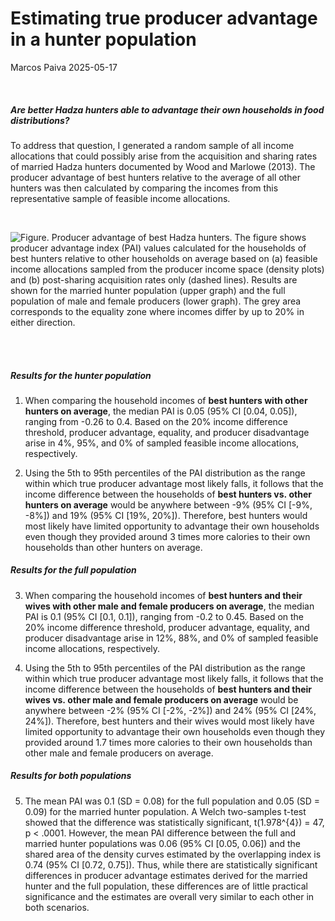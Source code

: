 Estimating true producer advantage in a hunter population
================
Marcos Paiva
2025-05-17

 

##### Are better Hadza hunters able to advantage their own households in food distributions?

To address that question, I generated a random sample of all income
allocations that could possibly arise from the acquisition and sharing
rates of married Hadza hunters documented by Wood and Marlowe (2013).
The producer advantage of best hunters relative to the average of all
other hunters was then calculated by comparing the incomes from this
representative sample of feasible income allocations.  

 

![**Figure. Producer advantage of best Hadza hunters.** The figure shows
producer advantage index (PAI) values calculated for the households of
best hunters relative to other households on average based on (a)
feasible income allocations sampled from the producer income space
(density plots) and (b) post-sharing acquisition rates only (dashed
lines). Results are shown for the married hunter population (upper
graph) and the full population of male and female producers (lower
graph). The grey area corresponds to the equality zone where incomes
differ by up to 20% in either
direction.](inc_results_files/figure-gfm/plot%20figure-1.png)  

 

##### Results for the hunter population

1.  When comparing the household incomes of **best hunters with other
    hunters on average**, the median PAI is 0.05 (95% CI \[0.04,
    0.05\]), ranging from -0.26 to 0.4. Based on the 20% income
    difference threshold, producer advantage, equality, and producer
    disadvantage arise in 4%, 95%, and 0% of sampled feasible income
    allocations, respectively.

2.  Using the 5th to 95th percentiles of the PAI distribution as the
    range within which true producer advantage most likely falls, it
    follows that the income difference between the households of **best
    hunters vs. other hunters on average** would be anywhere between -9%
    (95% CI \[-9%, -8%\]) and 19% (95% CI \[19%, 20%\]). Therefore, best
    hunters would most likely have limited opportunity to advantage
    their own households even though they provided around 3 times more
    calories to their own households than other hunters on average.

##### Results for the full population

3.  When comparing the household incomes of **best hunters and their
    wives with other male and female producers on average**, the median
    PAI is 0.1 (95% CI \[0.1, 0.1\]), ranging from -0.2 to 0.45. Based
    on the 20% income difference threshold, producer advantage,
    equality, and producer disadvantage arise in 12%, 88%, and 0% of
    sampled feasible income allocations, respectively.

4.  Using the 5th to 95th percentiles of the PAI distribution as the
    range within which true producer advantage most likely falls, it
    follows that the income difference between the households of **best
    hunters and their wives vs. other male and female producers on
    average** would be anywhere between -2% (95% CI \[-2%, -2%\]) and
    24% (95% CI \[24%, 24%\]). Therefore, best hunters and their wives
    would most likely have limited opportunity to advantage their own
    households even though they provided around 1.7 times more calories
    to their own households than other male and female producers on
    average.

##### Results for both populations

5.  The mean PAI was 0.1 (SD = 0.08) for the full population and 0.05
    (SD = 0.09) for the married hunter population. A Welch two-samples
    t-test showed that the difference was statistically significant,
    t(1.978^{4}) = 47, p \< .0001. However, the mean PAI difference
    between the full and married hunter populations was 0.06 (95% CI
    \[0.05, 0.06\]) and the shared area of the density curves estimated
    by the overlapping index is 0.74 (95% CI \[0.72, 0.75\]). Thus,
    while there are statistically significant differences in producer
    advantage estimates derived for the married hunter and the full
    population, these differences are of little practical significance
    and the estimates are overall very similar to each other in both
    scenarios.
